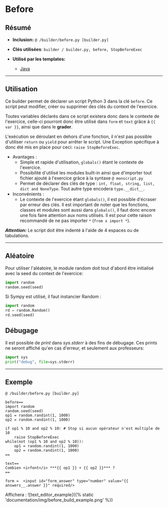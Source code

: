 # Before

## Résumé

* **Inclusion:** `@ /builder/before.py [builder.py]`

* **Clés utilisées**: `builder / builder.py, before, StopBeforeExec`

* **Utilisé par les templates:**
    * [Java](../template_java.md)

___



## Utilisation
Ce builder permet de déclarer un script Python 3 dans la clé `before`.
Ce script peut modifier, créer ou supprimer des clés du context de
l'exercice.

Toutes variables déclarés dans ce script existera donc dans le contexte de l'exercice,
celle-ci pourront donc être utilisé dans `form` et `text` grâce à
`{{ var }}`, ainsi
que dans le **grader**.

L'exécution se déroulant en dehors d'une fonction, il n'est pas possible d'utiliser
`return` ou `yield` pour arrêter le script. Une Exception spécifique à donc été mis
en place pour ceci: `raise StopBeforeExec`.

* Avantages :
    * Simple et rapide d'utilisation, `globals()` étant le contexte de l'exercice.
    * Possibilité d'utilisé les modules built-in ainsi que d'importer tout fichier
      ajouté à l'exercice grâce à la syntaxe `@ monscript.py`
    * Permet de déclarer des clés de type : 
      `int, float, string, list, dict and NoneType`. Tout autre type encodera
      `type.__dict__`.
* Inconvénients :
    * Le contexte de l'exercice étant `globals()`, il est possible d'écraser par
      erreur des clés. Il est important de noter que les fonctions, classes et modules
      sont aussi dans `globals()`, il faut donc encore une fois faire attention aux 
      noms utilisés. Il est pour cette raison recommandé de ne pas importer `*`
      (`from x import *`).

***Attention:*** Le script doit être indenté à l'aide de 4 espaces ou de tabulations.

___



## Aléatoire
Pour utiliser l'aléatoire, le module random doit tout d'abord être initialisé avec
la seed du context de l'exercice:
```python
import random
random.seed(seed)
```
Si Sympy est utilisé, il faut instancier Random :
```python
import random
rd = random.Random()
rd.seed(seed)
```


## Débugage
Il est possible de *print* dans *sys.stderr* à des fins de débugage. Ces prints
ne seront affiché qu'en cas d'erreur, et seulement aux professeurs:
```python
import sys
print("debug", file=sys.stderr)
```
___



## Exemple
```
@ /builder/before.py [builder.py]

before==
import random
random.seed(seed)
op1 = random.randint(1, 1000)
op2 = random.randint(1, 1000)

if op1 % 10 and op2 % 10: # Stop si aucun opérateur n'est multiple de 10
    raise StopBeforeExec
while(not (op1 % 10 and op2 % 10)):
    op1 = random.randint(1, 1000)
    op2 = random.randint(1, 1000)
==

text==
Combien <i>font</i> ***{{ op1 }} + {{ op2 }}*** ?
==

form =  <input id="form_answer" type="number" value="{{ answers__.answer }}" required/>
```

Affichera :
![text_editor_example]({% static 'documentation/img/before_build_example.png' %})












